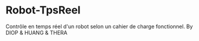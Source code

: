 # Robot-TpsReel
Contrôle en temps réel d'un robot selon un cahier de charge fonctionnel.
By DIOP & HUANG & THERA
